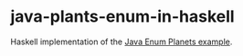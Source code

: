 # java-plants-enum-in-haskell

Haskell implementation of the [Java Enum Planets example](https://docs.oracle.com/javase/tutorial/java/javaOO/enum.html).
